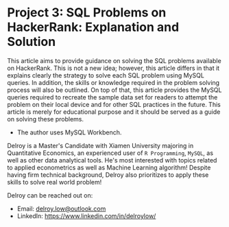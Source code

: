 # Project 3: SQL Problems on HackerRank: Explanation and Solution 

This article aims to provide guidance on solving the SQL problems available on HackerRank. This is not a new idea; however, this article differs in that it explains clearly the strategy to solve each SQL problem using MySQL queries. In addition, the skills or knowledge required in the problem solving process will also be outlined. On top of that, this article provides the MySQL queries required to recreate the sample data set for readers to attempt the problem on their local device and for other SQL practices in the future. This article is merely for educational purpose and it should be served as a guide on solving these problems. 

  * The author uses MySQL Workbench.
  
Delroy is a Master's Candidate with Xiamen University majoring in Quantitative Economics, an experienced user of `R Programming`, `MySQL`, as well as other data analytical tools. He's most interested with topics related to applied econometrics as well as Machine Learning algorithm! Despite having firm technical background, Delroy also prioritizes to apply these skills to solve real world problem! 

Delroy can be reached out on:
 
 * Email: delroy.low@outlook.com
 * LinkedIn: https://www.linkedin.com/in/delroylow/
